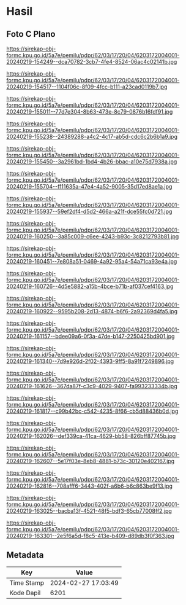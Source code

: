 # Hasil

## Foto C Plano

https://sirekap-obj-formc.kpu.go.id/5a7e/pemilu/pdpr/62/03/17/20/04/6203172004001-20240219-154249--dca70782-3cb7-4fe4-8524-06ac4c02141b.jpg

https://sirekap-obj-formc.kpu.go.id/5a7e/pemilu/pdpr/62/03/17/20/04/6203172004001-20240219-154517--1104f06c-8f09-4fcc-b111-a23cad0119b7.jpg

https://sirekap-obj-formc.kpu.go.id/5a7e/pemilu/pdpr/62/03/17/20/04/6203172004001-20240219-155011--77d7e304-8b63-473e-8c79-0876b16fdf91.jpg

https://sirekap-obj-formc.kpu.go.id/5a7e/pemilu/pdpr/62/03/17/20/04/6203172004001-20240219-155238--24389288-a4c2-4c17-ab5d-cdc6c2b6b1a9.jpg

https://sirekap-obj-formc.kpu.go.id/5a7e/pemilu/pdpr/62/03/17/20/04/6203172004001-20240219-155450--3a2961bd-1bd4-4b26-bbac-a10e75d7938a.jpg

https://sirekap-obj-formc.kpu.go.id/5a7e/pemilu/pdpr/62/03/17/20/04/6203172004001-20240219-155704--ff11635a-47e4-4a52-9005-35d17ed8ae1a.jpg

https://sirekap-obj-formc.kpu.go.id/5a7e/pemilu/pdpr/62/03/17/20/04/6203172004001-20240219-155937--59ef2df4-d5d2-466a-a21f-dce55fc0d721.jpg

https://sirekap-obj-formc.kpu.go.id/5a7e/pemilu/pdpr/62/03/17/20/04/6203172004001-20240219-160250--3a85c009-c6ee-4243-b93c-3c8212793b81.jpg

https://sirekap-obj-formc.kpu.go.id/5a7e/pemilu/pdpr/62/03/17/20/04/6203172004001-20240219-160451--7e808a51-0469-4a92-95a4-54a71ca93e4a.jpg

https://sirekap-obj-formc.kpu.go.id/5a7e/pemilu/pdpr/62/03/17/20/04/6203172004001-20240219-160726--4d5e5882-a15b-4bce-b71b-af037cef4163.jpg

https://sirekap-obj-formc.kpu.go.id/5a7e/pemilu/pdpr/62/03/17/20/04/6203172004001-20240219-160922--9595b208-2d13-4874-b6f6-2a92369d4fa5.jpg

https://sirekap-obj-formc.kpu.go.id/5a7e/pemilu/pdpr/62/03/17/20/04/6203172004001-20240219-161157--bdee09a6-0f3a-47de-b147-2250425bd901.jpg

https://sirekap-obj-formc.kpu.go.id/5a7e/pemilu/pdpr/62/03/17/20/04/6203172004001-20240219-161340--7d9e926d-2f02-4393-9ff5-8a91f7249896.jpg

https://sirekap-obj-formc.kpu.go.id/5a7e/pemilu/pdpr/62/03/17/20/04/6203172004001-20240219-161626--367da87f-c3c9-4029-9407-fa993233334b.jpg

https://sirekap-obj-formc.kpu.go.id/5a7e/pemilu/pdpr/62/03/17/20/04/6203172004001-20240219-161817--c99b42bc-c542-4235-8f66-cb5d88436b0d.jpg

https://sirekap-obj-formc.kpu.go.id/5a7e/pemilu/pdpr/62/03/17/20/04/6203172004001-20240219-162026--def339ca-41ca-4629-bb58-826bff87745b.jpg

https://sirekap-obj-formc.kpu.go.id/5a7e/pemilu/pdpr/62/03/17/20/04/6203172004001-20240219-162607--5e17f03e-8eb8-4881-b73c-30120e402167.jpg

https://sirekap-obj-formc.kpu.go.id/5a7e/pemilu/pdpr/62/03/17/20/04/6203172004001-20240219-162816--708afff6-3443-402f-a6b6-b6c863be9f13.jpg

https://sirekap-obj-formc.kpu.go.id/5a7e/pemilu/pdpr/62/03/17/20/04/6203172004001-20240219-163025--bacba13f-4521-48f5-bdf3-65cb77008ff2.jpg

https://sirekap-obj-formc.kpu.go.id/5a7e/pemilu/pdpr/62/03/17/20/04/6203172004001-20240219-163301--2e5f6a5d-f8c5-413e-b409-d89db3f0f363.jpg


## Metadata

| Key        | Value               |
| ---------- | ------------------- |
| Time Stamp | 2024-02-27 17:03:49 |
| Kode Dapil | 6201                |



